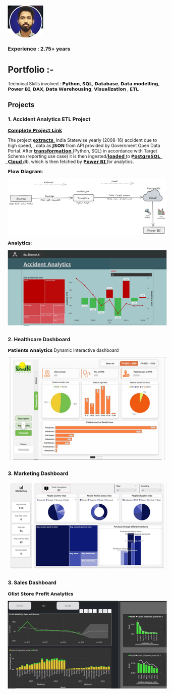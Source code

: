 

![EEG Band Discovery](/assets/fprof.jpg)  
### Experience : 2.75+ years
# Portfolio :-
 
Technical Skills involved : 
𝗣𝘆𝘁𝗵𝗼𝗻, 𝗦𝗤𝗟, 𝗗𝗮𝘁𝗮𝗯𝗮𝘀𝗲, 𝗗𝗮𝘁𝗮 𝗺𝗼𝗱𝗲𝗹𝗹𝗶𝗻𝗴, 𝗣𝗼𝘄𝗲𝗿 𝗕𝗜, 𝗗𝗔𝗫, 𝗗𝗮𝘁𝗮 𝗪𝗮𝗿𝗲𝗵𝗼𝘂𝘀𝗶𝗻𝗴, 𝗩𝗶𝘀𝘂𝗮𝗹𝗶𝘇𝗮𝘁𝗶𝗼𝗻 , 𝗘𝗧𝗟

## Projects
### 1. Accident Analytics ETL Project
[𝗖𝗼𝗺𝗽𝗹𝗲𝘁𝗲 𝗣𝗿𝗼𝗷𝗲𝗰𝘁 𝗟𝗶𝗻𝗸](https://github.com/bhavk26/JSON_ETL_PYTHON_Postgresql.git)

The project 𝗲͟𝘅͟𝘁͟𝗿͟𝗮͟𝗰͟𝘁͟𝘀͟, India Statewise yearly (2008-16) accident due to high speed, , data as 𝗝𝗦𝗢𝗡 from API provided by Government Open
Data Portal. After 𝘁͟𝗿͟𝗮͟𝗻͟𝘀͟𝗳͟𝗼͟𝗿͟𝗺͟𝗮͟𝘁͟𝗶͟𝗼͟𝗻͟ (Python, SQL) in accordance with Target Schema (reporting use case) it is then ingested/𝗹͟𝗼͟𝗮͟𝗱͟𝗲͟𝗱͟ to 𝗣͟𝗼͟𝘀͟𝘁͟𝗴͟𝗿͟𝗲͟𝗦͟𝗤͟𝗟͟ ͟𝗖͟𝗹͟𝗼͟𝘂͟𝗱͟ db, which is
then fetched by 𝗣͟𝗼͟𝘄͟𝗲͟𝗿͟ ͟𝗕͟𝗜͟ for analytics.

𝗙𝗹𝗼𝘄 𝗗𝗶𝗮𝗴𝗿𝗮𝗺:

![EEG Band Discovery](/assets/Untitled-2024-02-18-1954.png)

𝗔𝗻𝗮𝗹𝘆𝘁𝗶𝗰𝘀:

![EEG Band Discovery](/assets/Accid.jpg)


## 
### 2. Healthcare Dashboard

𝗣𝗮𝘁𝗶𝗲𝗻𝘁𝘀 𝗔𝗻𝗮𝗹𝘆𝘁𝗶𝗰𝘀 Dynamic Interactive dashboard

![EEG Band Discovery](/assets/Inkedhealth1_LI.jpg)

##
### 3. Marketing Dashboard
![EEG Band Discovery](/assets/Screenshotg.jpg)
##
### 3. Sales Dashboard

𝗢𝗹𝗶𝘀𝘁 𝗦𝘁𝗼𝗿𝗲 𝗣𝗿𝗼𝗳𝗶𝘁 𝗔𝗻𝗮𝗹𝘆𝘁𝗶𝗰𝘀

![EEG Band Discovery](/assets/Kpii.jpg)


